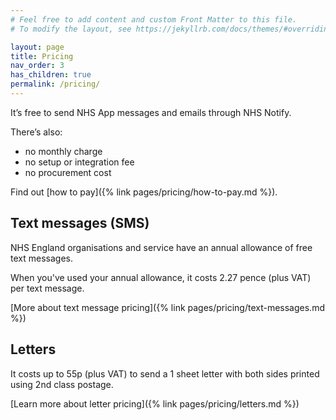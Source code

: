 ```yaml
---
# Feel free to add content and custom Front Matter to this file.
# To modify the layout, see https://jekyllrb.com/docs/themes/#overriding-theme-defaults

layout: page
title: Pricing
nav_order: 3
has_children: true
permalink: /pricing/
---
```


It’s free to send NHS App messages and emails through NHS Notify.

There’s also:

- no monthly charge
- no setup or integration fee
- no procurement cost

Find out [how to pay]({% link pages/pricing/how-to-pay.md %}).

## Text messages (SMS)

NHS England organisations and service have an annual allowance of free text messages.

When you've used your annual allowance, it costs 2.27 pence (plus VAT) per text message.

[More about text message pricing]({% link pages/pricing/text-messages.md %})

## Letters

It costs up to 55p (plus VAT) to send a 1 sheet letter with both sides printed using 2nd class postage.

[Learn more about letter pricing]({% link pages/pricing/letters.md %})
